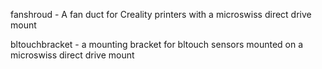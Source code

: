 
fanshroud -  A fan duct for Creality printers with a microswiss direct drive
 mount


bltouchbracket - a mounting bracket for bltouch sensors mounted on a microswiss
direct drive mount


